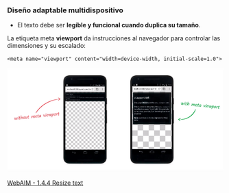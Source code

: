 ### Diseño adaptable multidispositivo

* El texto debe ser __legíble y funcional cuando duplica su tamaño__.

La etiqueta meta __viewport__ da instrucciones al navegador para controlar las dimensiones y su escalado:

```
<meta name="viewport" content="width=device-width, initial-scale=1.0"> 
```

![Meta viewport](media/meta.png) <!-- .element: style="height: 200px;" --> 

[WebAIM - 1.4.4 Resize text](https://webaim.org/standards/wcag/checklist#sc1.4.4)
